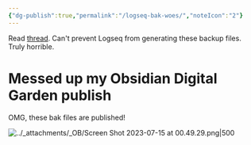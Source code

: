 ```yaml
---
{"dg-publish":true,"permalink":"/logseq-bak-woes/","noteIcon":"2"}
---
```


Read [thread](https://discuss.logseq.com/t/can-i-delete-the-contents-within-the-bak-folder/8068/2). Can't prevent Logseq from generating these backup files. Truly horrible.

# Messed up my Obsidian Digital Garden publish

OMG, these bak files are published!

![../_attachments/_OB/Screen Shot 2023-07-15 at 00.49.29.png|500](/img/user/_attachments/_OB/Screen%20Shot%202023-07-15%20at%2000.49.29.png)